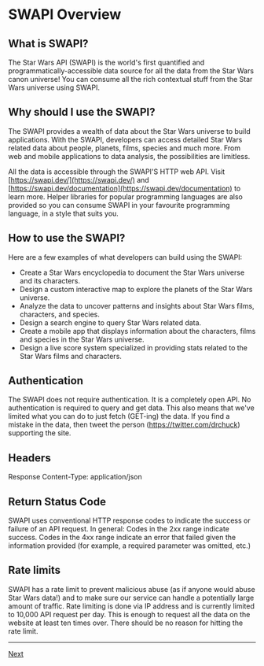 # SWAPI Overview
## What is SWAPI?
The Star Wars API (SWAPI) is the world's first quantified and programmatically-accessible data source for all the data from the Star Wars canon universe! You can consume all the rich contextual stuff from the Star Wars universe using SWAPI.
## Why should I use the SWAPI?
The SWAPI provides a wealth of data about the Star Wars universe to build applications. With the SWAPI, developers can access detailed Star Wars related data about people, planets, films, species and much more. From web and mobile applications to data analysis, the possibilities are limitless.

All the data is accessible through the SWAPI'S HTTP web API.
Visit [https://swapi.dev/](https://swapi.dev/) and [https://swapi.dev/documentation](https://swapi.dev/documentation) to learn more.
Helper libraries for popular programming languages are also provided so you can consume SWAPI in your favourite programming language, in a style that suits you.
## How to use the SWAPI?
Here are a few examples of what developers can build using the SWAPI:
- Create a Star Wars encyclopedia to document the Star Wars universe and its characters.
- Design a custom interactive map to explore the planets of the Star Wars universe.
- Analyze the data to uncover patterns and insights about Star Wars films, characters, and species.
- Design a search engine to query Star Wars related data.
- Create a mobile app that displays information about the characters, films and species in the Star Wars universe.
- Design a live score system specialized in providing stats related to the Star Wars films and characters.
## Authentication
The SWAPI does not require authentication.
It is a completely open API. No authentication is required to query and get data. This also means that we've limited what you can do to just fetch (GET-ing) the data. If you find a mistake in the data, then tweet the person (https://twitter.com/drchuck) supporting the site.
## Headers
Response Content-Type: application/json
## Return Status Code
SWAPI uses conventional HTTP response codes to indicate the success or failure of an API request. In general: Codes in the 2xx range indicate success. Codes in the 4xx range indicate an error that failed given the information provided (for example, a required parameter was omitted, etc.)
## Rate limits
SWAPI has a rate limit to prevent malicious abuse (as if anyone would abuse Star Wars data!) and to make sure our service can handle a potentially large amount of traffic. Rate limiting is done via IP address and is currently limited to 10,000 API request per day. This is enough to request all the data on the website at least ten times over. There should be no reason for hitting the rate limit.

------
[Next](Second-Page.md)
